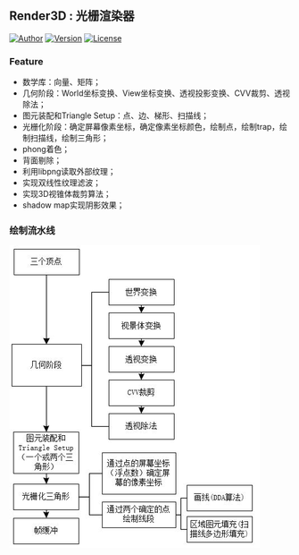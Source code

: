 ## Render3D : 光栅渲染器


[![Author](https://img.shields.io/badge/Author-QuincyKing-brightgreen.svg)](https://github.com/QuincyKing)
[![Version](https://img.shields.io/badge/Version-0.0.1-blue.svg)](./Render3D)
[![License](https://img.shields.io/badge/License-MIT-red.svg)](./LICENSE)

### Feature
+ 数学库：向量、矩阵；
+ 几何阶段：World坐标变换、View坐标变换、透视投影变换、CVV裁剪、透视除法；
+ 图元装配和Triangle Setup：点、边、梯形、扫描线；
+ 光栅化阶段：确定屏幕像素坐标，确定像素坐标颜色，绘制点，绘制trap，绘制扫描线，绘制三角形；
+ phong着色；
+ 背面剔除；
+ 利用libpng读取外部纹理；
+ 实现双线性纹理滤波；
+ 实现3D视锥体裁剪算法；
+ shadow map实现阴影效果；

### 绘制流水线
![pipeline](./img/pipeline.JPG)
